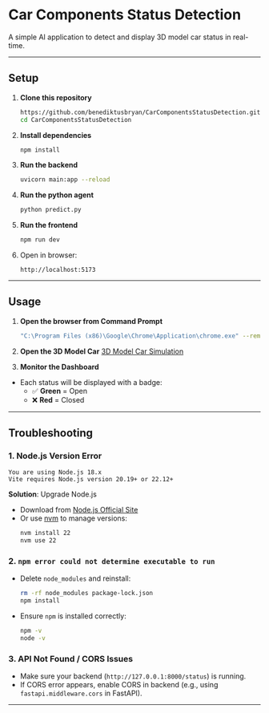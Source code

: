 # Car Components Status Detection

A simple AI application to detect and display 3D model car status in real-time.

---

## Setup

1. **Clone this repository**
   ```bash
   https://github.com/benediktusbryan/CarComponentsStatusDetection.git
   cd CarComponentsStatusDetection
   ```

2. **Install dependencies**
   ```bash
   npm install
   ```

3. **Run the backend**
   ```bash
   uvicorn main:app --reload
   ```

4. **Run the python agent**
   ```bash
   python predict.py
   ```

5. **Run the frontend**
   ```bash
   npm run dev
   ```

6. Open in browser:  
   ```
   http://localhost:5173
   ```

---

## Usage

1. **Open the browser from Command Prompt**
   ```bash
   "C:\Program Files (x86)\Google\Chrome\Application\chrome.exe" --remote-debugging-port=9222 --user-data-dir="C:/ChromeDebug"
   ```

2. **Open the 3D Model Car**
   [3D Model Car Simulation](https://euphonious-concha-ab5c5d.netlify.app/)
   
3. **Monitor the Dashboard**
- Each status will be displayed with a badge:
  - ✅ **Green** = Open
  - ❌ **Red** = Closed

---

## Troubleshooting

### 1. Node.js Version Error
```
You are using Node.js 18.x
Vite requires Node.js version 20.19+ or 22.12+
```
 **Solution**: Upgrade Node.js  
- Download from [Node.js Official Site](https://nodejs.org/)  
- Or use [nvm](https://github.com/nvm-sh/nvm) to manage versions:
  ```bash
  nvm install 22
  nvm use 22
  ```

### 2. `npm error could not determine executable to run`
- Delete `node_modules` and reinstall:
  ```bash
  rm -rf node_modules package-lock.json
  npm install
  ```
- Ensure `npm` is installed correctly:
  ```bash
  npm -v
  node -v
  ```

### 3. API Not Found / CORS Issues
- Make sure your backend (`http://127.0.0.1:8000/status`) is running.
- If CORS error appears, enable CORS in backend (e.g., using `fastapi.middleware.cors` in FastAPI).

---

